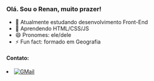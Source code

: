 ### Olá. Sou o Renan, muito prazer!

- 🔭 Atualmente estudando desenvolvimento Front-End 
- 🌱 Aprendendo HTML/CSS/JS
- 😄 Pronomes: ele/dele
- ⚡ Fun fact: formado em Geografia

#### Contato:

<li><a href="mailto:renanlgouveia@gmail.com"><img src="https://img.shields.io/badge/Gmail-D14836?style=for-the-badge&logo=gmail&logoColor=white" alt="GMail"></a></li>
